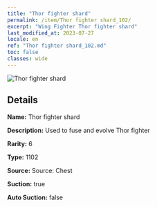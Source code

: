 ```yaml
---
title: "Thor fighter shard"
permalink: /item/Thor fighter shard_102/
excerpt: "Wing Fighter Thor fighter shard"
last_modified_at: 2023-07-27
locale: en
ref: "Thor fighter shard_102.md"
toc: false
classes: wide
---
```



 ![Thor fighter shard](/images/item/Thor_fighter_shard_p.png)



## Details

 **Name:** Thor fighter shard 

 **Description:** Used to fuse and evolve Thor fighter

 **Rarity:** 6 

 **Type:** 1102 

 **Source:** Source: Chest 

 **Suction:** true 

 **Auto Suction:** false 


